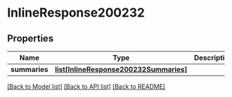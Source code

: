 # InlineResponse200232

## Properties
Name | Type | Description | Notes
------------ | ------------- | ------------- | -------------
**summaries** | [**list[InlineResponse200232Summaries]**](InlineResponse200232Summaries.md) |  | [optional] 

[[Back to Model list]](../README.md#documentation-for-models) [[Back to API list]](../README.md#documentation-for-api-endpoints) [[Back to README]](../README.md)

